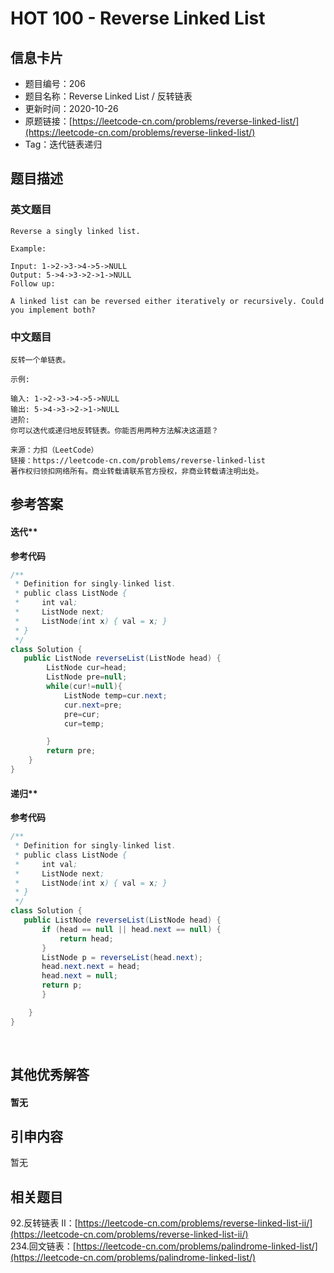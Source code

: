 # HOT 100 - Reverse Linked List

## 信息卡片
- 题目编号：206
- 题目名称：Reverse Linked List / 反转链表
- 更新时间：2020-10-26
- 原题链接：[https://leetcode-cn.com/problems/reverse-linked-list/](https://leetcode-cn.com/problems/reverse-linked-list/)
- Tag：迭代链表递归



## 题目描述
### 英文题目
```
Reverse a singly linked list.

Example:

Input: 1->2->3->4->5->NULL
Output: 5->4->3->2->1->NULL
Follow up:

A linked list can be reversed either iteratively or recursively. Could you implement both?
```


### 中文题目
```
反转一个单链表。

示例:

输入: 1->2->3->4->5->NULL
输出: 5->4->3->2->1->NULL
进阶:
你可以迭代或递归地反转链表。你能否用两种方法解决这道题？

来源：力扣（LeetCode）
链接：https://leetcode-cn.com/problems/reverse-linked-list
著作权归领扣网络所有。商业转载请联系官方授权，非商业转载请注明出处。
```


## 参考答案
#### 迭代**
**参考代码**
```java
/**
 * Definition for singly-linked list.
 * public class ListNode {
 *     int val;
 *     ListNode next;
 *     ListNode(int x) { val = x; }
 * }
 */
class Solution {
   public ListNode reverseList(ListNode head) {
        ListNode cur=head;
        ListNode pre=null;
        while(cur!=null){
            ListNode temp=cur.next;
            cur.next=pre;
            pre=cur;
            cur=temp;

        }
        return pre;
    }
}
```


#### 递归**
**参考代码**
```java
/**
 * Definition for singly-linked list.
 * public class ListNode {
 *     int val;
 *     ListNode next;
 *     ListNode(int x) { val = x; }
 * }
 */
class Solution {
   public ListNode reverseList(ListNode head) {
       if (head == null || head.next == null) {
           return head;
       }
       ListNode p = reverseList(head.next);
       head.next.next = head;
       head.next = null;
       return p;
       }

    }
}
```

<br />

## 其他优秀解答
#### 暂无


## 引申内容
暂无<br />

## 相关题目
92.反转链表 II：[https://leetcode-cn.com/problems/reverse-linked-list-ii/](https://leetcode-cn.com/problems/reverse-linked-list-ii/)<br />234.回文链表：[https://leetcode-cn.com/problems/palindrome-linked-list/](https://leetcode-cn.com/problems/palindrome-linked-list/)
